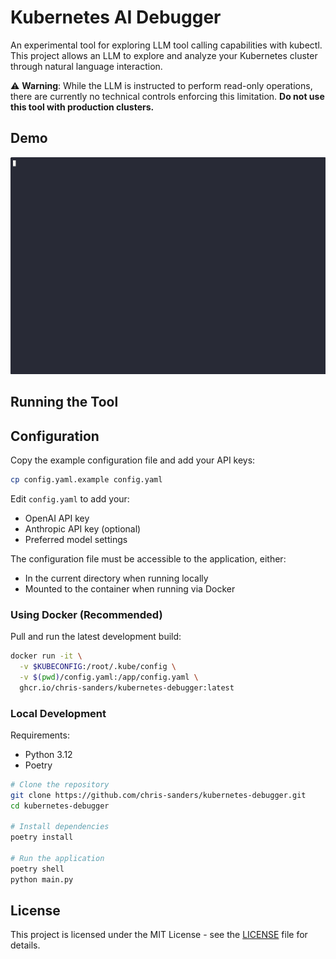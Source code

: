 # Kubernetes AI Debugger

An experimental tool for exploring LLM tool calling capabilities with kubectl. This project allows an LLM to explore and analyze your Kubernetes cluster through natural language interaction.

⚠️ **Warning**: While the LLM is instructed to perform read-only operations, there are currently no technical controls enforcing this limitation. **Do not use this tool with production clusters.**

## Demo

![Kubernetes AI Debugger Demo](demo.gif)

## Running the Tool

## Configuration

Copy the example configuration file and add your API keys:
```bash
cp config.yaml.example config.yaml
```

Edit `config.yaml` to add your:
- OpenAI API key
- Anthropic API key (optional)
- Preferred model settings

The configuration file must be accessible to the application, either:
- In the current directory when running locally
- Mounted to the container when running via Docker


### Using Docker (Recommended)

Pull and run the latest development build:
```bash
docker run -it \
  -v $KUBECONFIG:/root/.kube/config \
  -v $(pwd)/config.yaml:/app/config.yaml \
  ghcr.io/chris-sanders/kubernetes-debugger:latest
```

### Local Development

Requirements:
- Python 3.12
- Poetry

```bash
# Clone the repository
git clone https://github.com/chris-sanders/kubernetes-debugger.git
cd kubernetes-debugger

# Install dependencies
poetry install

# Run the application
poetry shell
python main.py
```

## License

This project is licensed under the MIT License - see the [LICENSE](LICENSE) file for details.
